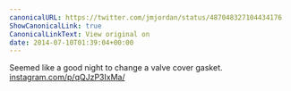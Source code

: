 ```yaml
---
canonicalURL: https://twitter.com/jmjordan/status/487048327104434176
ShowCanonicalLink: true
CanonicalLinkText: View original on
date: 2014-07-10T01:39:04+00:00
---
```

Seemed like a good night to change a valve cover gasket. [instagram.com/p/qQJzP3IxMa/](http://instagram.com/p/qQJzP3IxMa/)